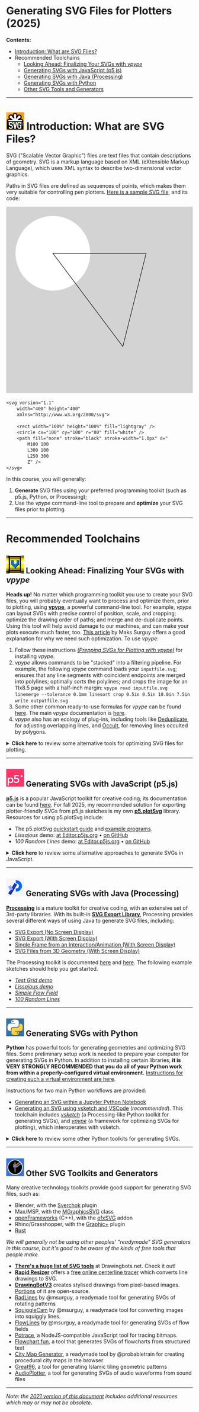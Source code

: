 # Generating SVG Files for Plotters (2025)

**Contents:** 

* [Introduction: What are SVG Files?](#-introduction-what-are-svg-files)
* Recommended Toolchains
	* [Looking Ahead: Finalizing Your SVGs with *vpype*](#-looking-ahead-finalizing-your-svgs-with-vpype)
	* [Generating SVGs with JavaScript (p5.js)](#-generating-svgs-with-javascript-p5js)
	* [Generating SVGs with Java (Processing)](#-generating-svgs-with-java-processing)
	* [Generating SVGs with Python](#-generating-svgs-with-python)
	* [Other SVG Tools and Generators](#-other-svg-toolkits-and-generators)

---

# ![SVG](img/svg_logo.png) Introduction: What are SVG Files?

SVG ("Scalable Vector Graphic") files are text files that contain descriptions of geometry. SVG is a markup language based on XML (eXtensible Markup Language), which uses XML syntax to describe two-dimensional vector graphics.

Paths in SVG files are defined as sequences of points, which makes them very suitable for controlling pen plotters. [Here is a sample SVG file](https://raw.githubusercontent.com/golanlevin/DrawingWithMachines/refs/heads/main/generating_svg/img/simple_svg.svg), and its code: 

<img src="img/simple_svg.svg">

```
<svg version="1.1"
	width="400" height="400"
	xmlns="http://www.w3.org/2000/svg">

	<rect width="100%" height="100%" fill="lightgray" />
	<circle cx="100" cy="100" r="80" fill="white" />
	<path fill="none" stroke="black" stroke-width="1.0px" d="
		M100 100 
		L300 100 
		L250 300 
		Z" />
</svg>
```

In this course, you will generally: 

1. **Generate** SVG files using your preferred programming toolkit (such as p5.js, Python, or Processing);
2. Use the *vpype* command-line tool to prepare and **optimize** your SVG files prior to plotting. 

---

# Recommended Toolchains

## ![vpype](img/vpype_logo.png) Looking Ahead: Finalizing Your SVGs with *vpype*

**Heads up!** No matter which programming toolkit you use to create your SVG files, you will probably eventually want to process and optimize them, prior to plotting, using [**vpype**](https://github.com/abey79/vpype), a powerful command-line tool. For example, *vpype* can layout SVGs with precise control of position, scale, and cropping; optimize the drawing order of paths; and merge and de-duplicate points. Using this tool will help avoid damage to our machines, and can make your plots execute much faster, too. [This article](https://plotterfiles.com/news/optimizing-files-for-plotting) by Maks Surguy offers a good explanation for why we need such optimization. To use *vpype*: 

1. Follow these instructions [*(Prepping SVGs for Plotting with vpype)*](vpype_svg_prep/README.md) for installing *vpype*.
2. *vpype* allows commands to be "stacked" into a filtering pipeline. For example, the following *vpype* command loads your `inputfile.svg`; ensures that any line segments with coincident endpoints are merged into polylines; optimally *sorts* the polylines; and crops the image for an 11x8.5 page with a half-inch margin: `vpype read inputfile.svg linemerge --tolerance 0.1mm linesort crop 0.5in 0.5in 10.0in 7.5in write outputfile.svg`
3. Some other common ready-to-use formulas for *vpype* can be found [here](https://github.com/abey79/vpype?tab=readme-ov-file#examples). The main *vpype* documentation is [here](https://vpype.readthedocs.io/en/latest/index.html).
4. *vpype* also has an ecology of plug-ins, including tools like [Deduplicate](https://github.com/LoicGoulefert/deduplicate), for adjusting overlapping lines, and [Occult](https://github.com/LoicGoulefert/occult), for removing lines occulted by polygons.

<details>
  <summary><strong>Click here</strong> to review some alternative tools for optimizing SVG files for plotting.</summary>
  
Tools like InkScape, Adobe Illustrator, and [Boxy-SVG](https://boxy-svg.com/) may be useful for certain operations, such as scaling and cropping, but they lack affordances for making *plotter-specific* optimizations to SVG files. As mentioned, *vpype* is the recommended tool for optimizing your SVGs in this course. However, there are two notable and potentially worthwhile alternatives: 

* [saxi](https://github.com/alexrudd2/saxi) - powerful, but AxiDraw-specific
* [PlotterFiles SVG Optimizer](https://plotterfiles.com/tools/optimizer) - simple and quick

</details>

---

## ![p5.js](img/p5_logo.png) Generating SVGs with JavaScript (p5.js)

[**p5.js**](https://p5js.org/) is a popular JavaScript toolkit for creative coding; its documentation can be found [here](https://p5js.org/reference/). For fall 2025, my recommended solution for exporting plotter-friendly SVGs from p5.js sketches is my own [**p5.plotSvg**](https://github.com/golanlevin/p5.plotSvg) library. Resources for using p5.plotSvg include:

* The p5.plotSvg [quickstart guide](https://github.com/golanlevin/p5.plotSvg/blob/main/README.md#quickstart-installation) and [example programs](https://github.com/golanlevin/p5.plotSvg/blob/main/examples/README.md). 
* *Lissajous* demo: [at Editor.p5js.org](https://editor.p5js.org/golan/sketches/vPpKzbp7h) • [on GitHub](p5js/p5_with_p5plotSvg/plotSvg_lissajous/sketch.js)
* *100 Random Lines* demo: [at Editor.p5js.org](https://editor.p5js.org/golan/sketches/KeTD57Bc9) • [on GitHub](p5js/p5_with_p5plotSvg/plotSvg_100_random_lines/sketch.js)


<details>
  <summary><strong>Click here</strong> to review some alternative approaches to generate SVGs in JavaScript.</summary>

* [*p5.js-svg*](https://github.com/zenozeng/p5.js-svg) p5.js library, by @zenozeng.  Note that this is an SVG *runtime* which completely replaces p5's Canvas-based renderer. For @zenozeng's p5.js-svg library, here is the *Lissajous demo* ([at Editor.p5js.org](https://editor.p5js.org/golan/sketches/JBWOKOQYH) and [on GitHub](p5js/p5_with_p5svgjs/svg_lissajous/sketch.js)); and a demo of *100 Random Lines* ([at Editor.p5js.org](https://editor.p5js.org/golan/sketches/afWmQU4yg) and [on GitHub](p5js/p5_with_p5svgjs/svg_random_lines/sketch.js)).
* Construct SVGs completely from scratch in p5.js: Demo [at Editor.p5js.org](https://editor.p5js.org/golan/sketches/cR3C_JI1-) • [on GitHub](p5js/p5_with_svg_from_scratch/sketch.js)
* [*Three.js*](https://threejs.org/) supports SVG export via its [SVGRenderer](https://threejs.org/docs/#examples/en/renderers/SVGRenderer) class.
* [*D3.js*](https://d3js.org/), widely used in data visualization, can export SVG as described [here](https://observablehq.com/@mbostock/saving-svg).
* [*svg5.js*](https://www.npmjs.com/package/svg5) by @MAKIO135:  (demo at [Editor.p5js.org](https://editor.p5js.org/golan/sketches/QbOhi4I1v))
* [*Rune.js*](http://runemadsen.github.io/rune.js/) by @runemadsen, with [rune.save.js](https://www.npmjs.com/package/rune.save.js) by @alterebro
* [*canvas-sketch*](https://github.com/mattdesl/canvas-sketch/) by @mattdesl, with [```pathsToSVG()```](https://github.com/mattdesl/canvas-sketch-util/blob/master/docs/penplot.md#pathsToSVG) from [canvas-sketch-util](https://github.com/mattdesl/canvas-sketch-util/blob/master/docs/penplot.md)
* [*Paper.js*](http://paperjs.org/) by @lehni, using [```exportSVG()```](http://paperjs.org/reference/project/#exportsvg) as shown [here](http://paperjs.org/features/#svg-import-and-export) 

</details>

---

## ![Processing](img/processing_logo.png) Generating SVGs with Java (Processing)

[**Processing**](https://processing.org/) is a mature toolkit for creative coding, with an extensive set of 3rd-party libraries. With its built-in [**SVG Export Library**](https://processing.org/reference/libraries/svg/index.html), Processing provides several different ways of using Java to generate SVG files, including: 

* [SVG Export (No Screen Display)](https://processing.org/reference/libraries/svg/index.html#svg-export-no-screen-display)
* [SVG Export (With Screen Display)](https://processing.org/reference/libraries/svg/index.html#svg-export-with-screen-display)
* [Single Frame from an Interaction/Animation (With Screen Display)](https://processing.org/reference/libraries/svg/index.html#single-frame-from-an-animation-with-screen-display)
* [SVG Files from 3D Geometry (With Screen Display)](https://processing.org/reference/libraries/svg/index.html#svg-files-from-3d-geometry-with-screen-display)

The Processing toolkit is documented [here](https://processing.org/reference) and [here](https://processing.org/environment). The following example sketches should help you get started.

* [*Test Grid demo*](processing_java/svg_testgrid/svg_testgrid.pde)
* [*Lissajous demo*](processing_java/svg_lissajous/svg_lissajous.pde)
* [*Simple Flow Field*](processing_java/svg_simpleFlowField/svg_simpleFlowField.pde)
* [*100 Random Lines*](processing_java/svg_random_lines/svg_random_lines.pde)

---

## ![Python](img/python_logo.png) Generating SVGs with Python 

**Python** has powerful tools for generating geometries and optimizing SVG files. Some preliminary setup work is needed to prepare your computer for generating SVGs in Python. In addition to installing certain libraries, **it is VERY STRONGLY RECOMMENDED that you do all of your Python work from within a properly-configured virtual environment.** [Instructions for creating such a virtual environment are here](python/README.md#1-creating-a-suitable-python310-virtual-environment).

Instructions for two main Python workflows are provided: 

* [Generating an SVG within a Jupyter Python Notebook](python/README.md#2-generating-an-svg-within-a-jupyter-python-notebook)
* [Generating an SVG using vsketch and VSCode](python/README.md#3-generating-an-SVG-using-vsketch-and-vscode) (*recommended*). This toolchain includes [*vsketch*](https://github.com/abey79/vsketch) (a Processing-like Python toolkit for generating SVGs), and [*vpype*](https://vpype.readthedocs.io/en/latest/index.html) (a framework for optimizing SVGs for plotting), which interoperates with vsketch. 

<details>
  <summary><strong>Click here</strong> to review some other Python toolkits for generating SVGs.</summary>

#### Generating SVGs with py5

[py5](https://py5coding.org/index.html) is a new (2024) version of Processing for Python 3.9+. py5 works with other popular Python libraries and tools such as Jupyter, NumPy, SciPy, Shapely, trimesh, matplotlib, and Pillow. py5 allows you to generate SVGs using its [`py5drawsvg`](https://py5coding.org/reference/py5magics_py5drawsvg.html) command. 

#### Generating SVGs with Drawsvg in Python

[Drawsvg](https://pypi.org/project/drawsvg/) is a Python 3 library for programmatically generating SVG images and animations that can render and display your drawings in a Jupyter notebook. Drawsvg is current as of June 2024. 

#### Generating SVGs with Processing.py (v.3.5.4)

Processing has a semi-obsolete "Python Mode" that allows you to use the same [SVG Export Library](https://processing.org/reference/libraries/svg/index.html) as the Java version. It is documented [here](https://py.processing.org/tutorials/gettingstarted/). There are some small snags: 

* In Python Mode, the SVG Export Library is **only compatible with Processing v.3.5.4**, from 2020, [which you can download here](https://processing.org/releases). As of January 2024, the SVG Export Library is not working in the Python Mode of Processing 4.x. 
* Processing's Python Mode is not compatible with native Python libraries, such as NumPy or SciPy. 

Assuming you're working in Processing 3.5.4, you can install the Python Mode using the instructions [here](https://py.processing.org/tutorials/gettingstarted/). Here are example projects:

* [*Test Grid demo*](processing_py_3.5.4/svg_testgrid/svg_testgrid.pyde)
* [*Lissajous demo*](processing_py_3.5.4/svg_lissajous/svg_lissajous.pyde)
* [*100 Random Lines*](processing_py_3.5.4/svg_random_lines/svg_random_lines.pyde)


</details>

---

## ![Drawingbots](img/drawingbots_logo.png) Other SVG Toolkits and Generators

Many creative technology toolkits provide good support for generating SVG files, such as: 

* Blender, with the [Sverchok](https://www.patreon.com/posts/introduction-to-42844297) plugin
* Max/MSP, with the [MGraphicsSVG](https://docs.cycling74.com/apiref/js/mgraphicssvg/) class
* [openFrameworks](https://openframeworks.cc/) (C++), with the [ofxSVG](https://openframeworks.cc/documentation/ofxSVG/ofxSVG/) addon
* Rhino/Grasshopper, with the [Graphic+](https://www.food4rhino.com/en/app/graphic) plugin
* [Rust](rust/README.md)
<!-- * [Scratch](https://www.youtube.com/watch?v=c4rpS4Y9vWs) -->


*We will generally not be using other peoples' "readymade" SVG generators in this course, but it's good to be aware of the kinds of free tools that people make.*

* [**There's a huge list of SVG tools**](https://drawingbots.net/resources#5) at Drawingbots.net. Check it out!
* [**Rapid Resizer**](https://online.rapidresizer.com/tracer.php) offers a [free online centerline tracer](https://online.rapidresizer.com/tracer.php) which converts line drawings to SVG. 
* [**DrawingBotV3**](https://drawingbotv3.com/) creates stylised drawings from pixel-based images. [Portions](https://github.com/SonarSonic/DrawingBotV3) of it are open-source.
* [RadLines](https://msurguy.github.io/rad-lines/) by @msurguy, a readymade tool for generating SVGs of rotating patterns
* [SquiggleCam](https://msurguy.github.io/SquiggleCam/) by @msurguy, a readymade tool for converting images into squiggly lines.
* [FlowLines](https://msurguy.github.io/flow-lines/) by @msurguy, a readymade tool for generating SVGs of flow fields
* [Potrace](https://www.npmjs.com/package/potrace), a NodeJS-compatible JavaScript tool for tracing bitmaps.
* [Flowchart.fun](https://flowchart.fun/), a tool that generates SVGs of flowcharts from structured text
* [City Map Generator](https://maps.probabletrain.com/#/), a readymade tool by @probabletrain for creating procedural city maps in the browser
* [Great96](https://isohedral.ca/great-96/), a tool for generating Islamic tiling geometric patterns
* [AudioPlotter](https://audioplotter.ars.is/), a tool for generating SVGs of audio waveforms from sound files

---

*Note: the [2021 version of this document](2021/README_2021.md) includes additional resources which may or may not be obsolete.*
